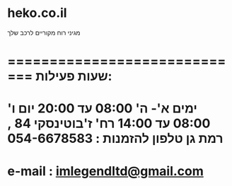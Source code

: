 heko.co.il
==========

מגיני רוח מקוריים לרכב שלך


=============================
שעות פעילות:
=============================
ימים א'- ה' 08:00 עד 20:00
יום ו' 08:00 עד 14:00
רח' ז'בוטינסקי 84 , רמת גן
טלפון להזמנות : 054-6678583
===============================
e-mail : imlegendltd@gmail.com
===============================